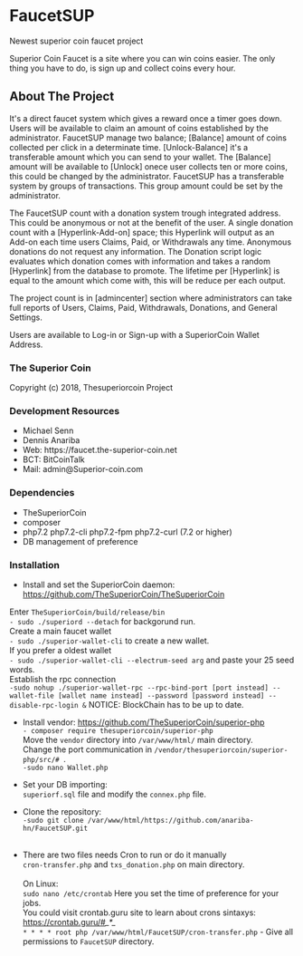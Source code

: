 # FaucetSUP
Newest superior coin faucet project

Superior Coin Faucet is a site where you can win coins easier. The only thing you have to do, is sign up and collect coins every hour.

## About The Project
It's a direct faucet system which gives a reward once a timer goes down. Users will be available to claim an amount of coins established by the administrator. FaucetSUP manage two balance; [Balance] amount of coins collected per click in a determinate time. [Unlock-Balance] it's a transferable amount which you can send to your wallet. The [Balance] amount will be available to [Unlock] onece user collects ten or more coins, this could be changed by the administrator. FaucetSUP has a transferable system by groups of transactions. This group amount could be set by the administrator. 

The FaucetSUP count with a donation system trough integrated address. This could be anonymous or not at the benefit of the user. A single donation count with a [Hyperlink-Add-on] space; this Hyperlink will output as an Add-on each time users Claims, Paid, or Withdrawals any time. Anonymous donations do not request any information.
The Donation script logic evaluates which donation comes with information and takes a random [Hyperlink] from the database to promote. The lifetime per [Hyperlink] is equal to the amount which come with, this will be reduce per each output.

The project count is in [admincenter] section where administrators can take full reports of Users, Claims, Paid, Withdrawals, Donations, and General Settings.

Users are available to Log-in or Sign-up with a SuperiorCoin Wallet Address.

### The Superior Coin
Copyright (c) 2018, Thesuperiorcoin Project

### Development Resources
<ul>
  <li>Michael Senn</li>
  <li>Dennis Anariba</li>
  <li>Web: https://faucet.the-superior-coin.net</li>
  <li>BCT: BitCoinTalk</li>
  <li>Mail: admin@Superior-coin.com</li>
</ul>

### Dependencies
<ul>
  <li>TheSuperiorCoin</li>
  <li>composer</li>
  <li>php7.2 php7.2-cli php7.2-fpm php7.2-curl (7.2 or higher)</li>
  <li>DB management of preference</li>
</ul>

### Installation
  * Install and set the SuperiorCoin daemon: https://github.com/TheSuperiorCoin/TheSuperiorCoin 
  
  Enter `TheSuperiorCoin/build/release/bin ` <br/>
`- sudo ./superiord --detach`  for backgorund run. <br/>
  Create a main faucet wallet <br/>
`- sudo ./superior-wallet-cli` to create a new wallet. <br/> 
  If you prefer a oldest wallet <br/>
`- sudo ./superior-wallet-cli --electrum-seed arg` and paste your 25 seed words.<br/>
  Establish the rpc connection <br/>
`-sudo nohup ./superior-wallet-rpc --rpc-bind-port [port instead] --wallet-file [wallet name instead] --password [password instead] --disable-rpc-login &` NOTICE: BlockChain has to be up to date. <br/>  
  
 * Install vendor: https://github.com/TheSuperiorCoin/superior-php <br/>
`- composer require thesuperiorcoin/superior-php` <br/>
Move the `vendor` directory into `/var/www/html/` main directory. <br>
Change the port communication in  `/vendor/thesuperiorcoin/superior-php/src/# `.<br/>
`-sudo nano Wallet.php` <br/>

  
 * Set your DB importing: <br/>
`superiorf.sql` file and modify the `connex.php` file. <br>
  
 * Clone the repository: <br/>
`-sudo git clone /var/www/html/https://github.com/anariba-hn/FaucetSUP.git` <br/><br/>
 
 * There are two files needs Cron to run or do it manually<br/>
 `cron-transfer.php`  and  `txs_donation.php` on main directory. <br/><br/>
 On Linux: <br/>
 `sudo nano /etc/crontab` Here you set the time of preference for your jobs. <br/>
 You could visit crontab.guru site to learn about crons sintaxys: https://crontab.guru/#*_*_*_*_* <br/>
 `* * * * root php /var/www/html/FaucetSUP/cron-transfer.php` - Give all permissions to  `FaucetSUP` directory.<br/><br/>
